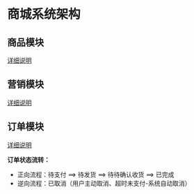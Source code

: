 # 商城系统架构

## 商品模块
[详细说明](Product.md)

## 营销模块
[详细说明](Activity.md)

## 订单模块
[详细说明](Order.md)

**订单状态流转：**
* 正向流程：待支付 ==> 待发货 ==> 待待确认收货 ==> 已完成
* 逆向流程：已取消（用户主动取消、超时未支付-系统自动取消）
